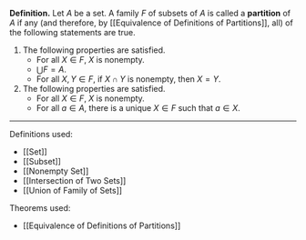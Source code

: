 **Definition.** Let $A$ be a set. A family $F$ of subsets of $A$ is called a **partition** of $A$ if any (and therefore, by [[Equivalence of Definitions of Partitions]], all) of the following statements are true.
1. The following properties are satisfied.
	- For all $X\in F$, $X$ is nonempty.
	- $\bigcup F=A$.
	- For all $X,Y\in F$, if $X\cap Y$ is nonempty, then $X=Y$.
2. The following properties are satisfied.
	- For all $X\in F$, $X$ is nonempty.
	- For all $a\in A$, there is a unique $X\in F$ such that $a\in X$.

***
Definitions used:
- [[Set]]
- [[Subset]]
- [[Nonempty Set]]
- [[Intersection of Two Sets]]
- [[Union of Family of Sets]]

Theorems used:
- [[Equivalence of Definitions of Partitions]]
